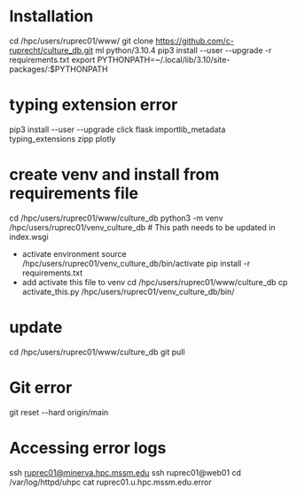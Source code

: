 # Installation
cd /hpc/users/ruprec01/www/
git clone https://github.com/c-ruprecht/culture_db.git
ml python/3.10.4
pip3 install --user --upgrade -r requirements.txt
export PYTHONPATH=~/.local/lib/3.10/site-packages/:$PYTHONPATH 

# typing extension error
pip3 install --user --upgrade click flask importlib_metadata typing_extensions zipp plotly


# create venv and install from requirements file
cd /hpc/users/ruprec01/www/culture_db
python3 -m venv /hpc/users/ruprec01/venv_culture_db # This path needs to be updated in index.wsgi
- activate environment
source /hpc/users/ruprec01/venv_culture_db/bin/activate
pip install -r requirements.txt
 - add activate this file to venv
 cd /hpc/users/ruprec01/www/culture_db
 cp activate_this.py /hpc/users/ruprec01/venv_culture_db/bin/

# update
cd /hpc/users/ruprec01/www/culture_db
git pull

# Git error 
git reset --hard origin/main

# Accessing error logs
ssh ruprec01@minerva.hpc.mssm.edu
ssh ruprec01@web01
cd /var/log/httpd/uhpc
cat ruprec01.u.hpc.mssm.edu.error

